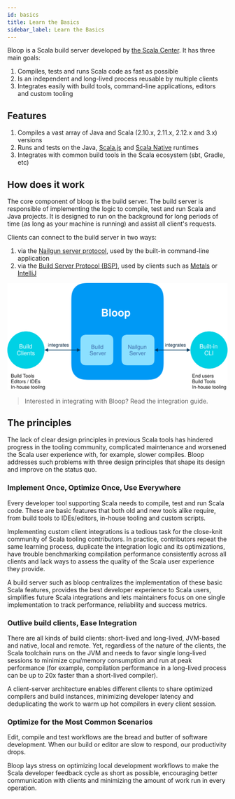 ```yaml
---
id: basics
title: Learn the Basics
sidebar_label: Learn the Basics
---
```


Bloop is a Scala build server developed by [the Scala Center][scalacenter]. It has three main goals:

1. Compiles, tests and runs Scala code as fast as possible
1. Is an independent and long-lived process reusable by multiple clients
1. Integrates easily with build tools, command-line applications, editors and custom tooling

## Features

1. Compiles a vast array of Java and Scala (2.10.x, 2.11.x, 2.12.x and 3.x) versions
1. Runs and tests on the Java, [Scala.js](https://www.scala-js.org/) and [Scala Native](https://github.com/scala-native/scala-native) runtimes
1. Integrates with common build tools in the Scala ecosystem (sbt, Gradle, etc)

## How does it work

The core component of bloop is the build server. The build server is responsible of implementing the
logic to compile, test and run Scala and Java projects. It is designed to run on the background for
long periods of time (as long as your machine is running) and assist all client's requests.

Clients can connect to the build server in two ways:

1. via the [Nailgun server protocol](https://github.com/facebook/nailgun), used by the built-in command-line application
1. via the [Build Server Protocol (BSP)](https://github.com/scalacenter/bsp), used by clients such as [Metals](https://github.com/scalameta/metals) or [IntelliJ](https://www.jetbrains.com/idea/)

<div class="diagram">
  <p>
    <img src="/img/bloop-architecture-diagram.svg" alt="Bloop architecture diagram">
  </p>
</div>


<blockquote>
  Interested in integrating with Bloop? Read the integration guide.
</blockquote>

## The principles

The lack of clear design principles in previous Scala tools has hindered progress in the tooling
community, complicated maintenance and worsened the Scala user experience with, for example, slower
compiles. Bloop addresses such problems with three design principles that shape its design and
improve on the status quo.

### Implement Once, Optimize Once, Use Everywhere

Every developer tool supporting Scala needs to compile, test and run Scala code. These are basic
features that both old and new tools alike require, from build tools to IDEs/editors, in-house
tooling and custom scripts.

Implementing custom client integrations is a tedious task for the close-knit community of Scala
tooling contributors. In practice, contributors repeat the same learning process, duplicate the
integration logic and its optimizations, have trouble benchmarking compilation performance
consistently across all clients and lack ways to assess the quality of the Scala user experience
they provide.

A build server such as bloop centralizes the implementation of these basic Scala features, provides
the best developer experience to Scala users, simplifies future Scala integrations and lets
maintainers focus on one single implementation to track performance, reliability and success
metrics.

### Outlive build clients, Ease Integration

There are all kinds of build clients: short-lived and long-lived, JVM-based and native, local and
remote. Yet, regardless of the nature of the clients, the Scala toolchain runs on the JVM and needs
to favor single long-lived sessions to  minimize cpu/memory consumption and run at peak performance
(for example, compilation performance in a long-lived process can be up to 20x faster than a
short-lived compiler).

A client-server architecture enables different clients to share optimized compilers and build
instances, minimizing developer latency and deduplicating the work to warm up hot compilers in every
client session.

### Optimize for the Most Common Scenarios

Edit, compile and test workflows are the bread and butter of software development. When our build or
editor are slow to respond, our productivity drops.

Bloop lays stress on optimizing local development workflows to make the Scala developer feedback
cycle as short as possible, encouraging better communication with clients and minimizing the amount
of work run in every operation.

[scalacenter]: https://scala.epfl.ch
